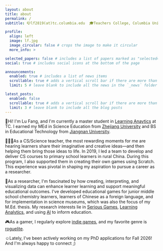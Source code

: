 ```yaml
---
layout: about
title: about
permalink: /
subtitle: 📪lf2819(at)tc.columbia.edu  🎓Teachers College, Columbia University 📍New York City, NY

profile:
  align: left
  image: lf.jpg
  image_circular: false # crops the image to make it circular
  more_info: >

selected_papers: false # includes a list of papers marked as "selected={true}"
social: true # includes social icons at the bottom of the page

announcements:
  enabled: true # includes a list of news items
  scrollable: true # adds a vertical scroll bar if there are more than 3 news items
  limit: 5 # leave blank to include all the news in the `_news` folder

latest_posts:
  enabled: false
  scrollable: true # adds a vertical scroll bar if there are more than 3 new posts items
  limit: 3 # leave blank to include all the blog posts
---
```

👋Hi! I'm Lu Fang, and I'm currently a master student in <a href='https://en.wikipedia.org/wiki/Learning_analytics'>Learning Anaytics</a> at TC. I earned my MEd in Science Education from <a href="https://www.zju.edu.cn/english/">Zhejiang University</a> and BS in Educational Technology from <a href="https://english.jiangnan.edu.cn/">Jiangnan University</a>.

👩🏻‍🏫As a CS/Science teacher, the most rewarding moments for me are hearing learners share their imaginative and creative ideas—and then helping them bring those ideas to life. In 2019, I led a team to develop and deliver CS courses to primary school learners in rural China. During this program, I also supported them in creating their own games using Scratch. This experience was pivotal in shaping my aspiration to pursue a career as a researcher.

📔As a researcher, I'm fascinated by how creating, interpreting, and visualizing data can enhance learner learning and support meaningful educational outcomes. I've developed educational games for junior middle school chemistry learners, learners of Chinese as a foreign language, and for implementation in science museums, which was also the focus of my M.Ed. thesis. My research interests lie in <a href="https://en.wikipedia.org/wiki/Serious_game">Serious Games</a>, <a href="https://en.wikipedia.org/wiki/Learning_analytics">Learning Analytics</a>, and using <a href="https://en.wikipedia.org/wiki/Artificial_intelligence">AI</a> to inform education. 

🎮As a gamer, I regularly explore <a href="https://en.wikipedia.org/wiki/Indie_game">indie games</a>, and my favorite genre is <a href="https://screenrant.com/roguelike-roguelite-difference-permadeath-hades-rogue-slay-spire/">roguelite</a>.

☺️Lately, I’ve been actively working on my PhD applications for Fall 2026! And I'm always happy to connect ;)
